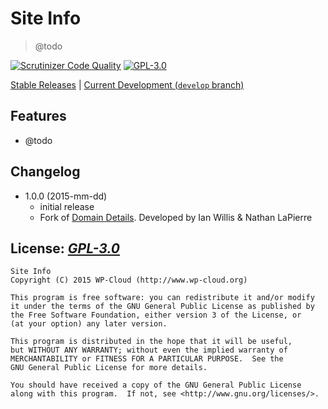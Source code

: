 # Site Info
> @todo

[![Scrutinizer Code Quality](https://scrutinizer-ci.com/g/wp-cloud/site-info/badges/quality-score.png?b=develop)](https://scrutinizer-ci.com/g/wp-cloud/site-info/?branch=develop)
[![GPL-3.0](http://img.shields.io/badge/license-GPL--3.0%2B-green.svg)](http://www.gnu.org/licenses/gpl-3.0.html)

[Stable Releases](https://github.com/wp-cloud/site-info/releases) | [Current Development (`develop` branch)](https://github.com/wp-cloud/site-info)

## Features
- @todo

## Changelog
* 1.0.0 (2015-mm-dd)
  * initial release
  * Fork of [Domain Details](https://addons.mozilla.org/firefox/addon/domain-details/). Developed by Ian Willis & Nathan LaPierre

## License: _[GPL-3.0](http://www.gnu.org/licenses/gpl-3.0.html)_

    Site Info
    Copyright (C) 2015 WP-Cloud (http://www.wp-cloud.org)

    This program is free software: you can redistribute it and/or modify
    it under the terms of the GNU General Public License as published by
    the Free Software Foundation, either version 3 of the License, or
    (at your option) any later version.

    This program is distributed in the hope that it will be useful,
    but WITHOUT ANY WARRANTY; without even the implied warranty of
    MERCHANTABILITY or FITNESS FOR A PARTICULAR PURPOSE.  See the
    GNU General Public License for more details.

    You should have received a copy of the GNU General Public License
    along with this program.  If not, see <http://www.gnu.org/licenses/>.